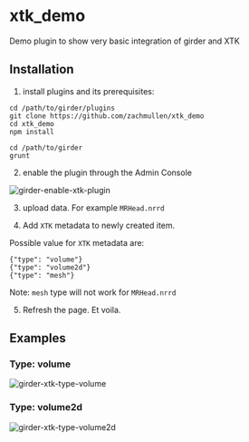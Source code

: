 # xtk_demo
Demo plugin to show very basic integration of girder and XTK

## Installation

1) install plugins and its prerequisites:

```
cd /path/to/girder/plugins
git clone https://github.com/zachmullen/xtk_demo
cd xtk_demo
npm install

cd /path/to/girder
grunt
```

2) enable the plugin through the Admin Console

![girder-enable-xtk-plugin](https://cloud.githubusercontent.com/assets/219043/8861463/7390c0de-3158-11e5-997f-2e059bba748a.png)


3) upload data. For example `MRHead.nrrd`

4) Add `XTK` metadata to newly created item.

Possible value for `XTK` metadata are:
```
{"type": "volume"}
{"type": "volume2d"}
{"type": "mesh"}
```

Note: `mesh` type will not work for `MRHead.nrrd`

5) Refresh the page. Et voila.


## Examples

### Type: volume

![girder-xtk-type-volume](https://cloud.githubusercontent.com/assets/219043/8861580/30b94064-3159-11e5-861e-922c0c8c3684.png)

### Type: volume2d

![girder-xtk-type-volume2d](https://cloud.githubusercontent.com/assets/219043/8861583/3466922a-3159-11e5-9471-f7294a29a40f.png)




